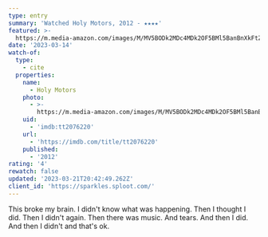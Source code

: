```yaml
---
type: entry
summary: 'Watched Holy Motors, 2012 - ★★★★'
featured: >-
  https://m.media-amazon.com/images/M/MV5BODk2MDc4MDk2OF5BMl5BanBnXkFtZTcwMTcyODY1OA@@._V1_SX300.jpg
date: '2023-03-14'
watch-of:
  type:
    - cite
  properties:
    name:
      - Holy Motors
    photo:
      - >-
        https://m.media-amazon.com/images/M/MV5BODk2MDc4MDk2OF5BMl5BanBnXkFtZTcwMTcyODY1OA@@._V1_SX300.jpg
    uid:
      - 'imdb:tt2076220'
    url:
      - 'https://imdb.com/title/tt2076220'
    published:
      - '2012'
rating: '4'
rewatch: false
updated: '2023-03-21T20:42:49.262Z'
client_id: 'https://sparkles.sploot.com/'
---
```

This broke my brain. I didn't know what was happening. Then I thought I did. Then I didn't again. Then there was music. And tears. And then I did. And then I didn't and that's ok.
